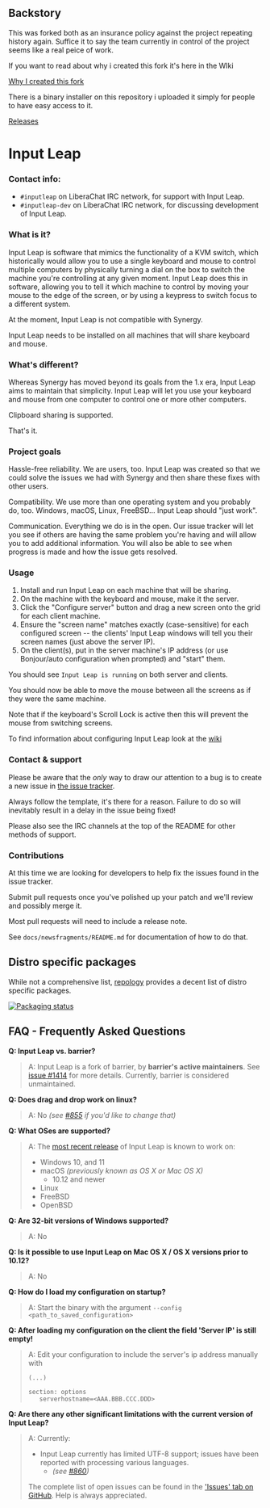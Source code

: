 ## Backstory

This was forked both as an insurance policy against the project repeating history again. 
Suffice it to say the team currently in control of the project seems like a real peice of work. 

If you want to read about why i created this fork  it's here in the WIki 

[Why I created this fork](https://github.com/decryptedchaos/input-leap/wiki)


There is a binary installer on this repository i uploaded it simply for people to have easy access to it. 

[Releases](https://github.com/decryptedchaos/input-leap/releases)


# Input Leap

<!-- add badges: flatpak, snap, GitHub Actions -->

### Contact info:

- `#inputleap` on LiberaChat IRC network, for support with Input Leap.
- `#inputleap-dev` on LiberaChat IRC network, for discussing development of Input Leap.

### What is it?

Input Leap is software that mimics the functionality of a KVM switch, which
historically would allow you to use a single keyboard and mouse to control
multiple computers by physically turning a dial on the box to switch the machine
you're controlling at any given moment. Input Leap does this in software, allowing
you to tell it which machine to control by moving your mouse to the edge of the
screen, or by using a keypress to switch focus to a different system.

At the moment, Input Leap is not compatible with Synergy.

Input Leap needs to be installed on all machines that will share keyboard and
mouse.

### What's different?

Whereas Synergy has moved beyond its goals from the 1.x era, Input Leap aims to
maintain that simplicity. Input Leap will let you use your keyboard and mouse
from one computer to control one or more other computers.

Clipboard sharing is supported.

That's it.

### Project goals

Hassle-free reliability. We are users, too. Input Leap was created so that we could
solve the issues we had with Synergy and then share these fixes with other
users.

Compatibility. We use more than one operating system and you probably do, too.
Windows, macOS, Linux, FreeBSD... Input Leap should "just work".

Communication. Everything we do is in the open. Our issue tracker will let you
see if others are having the same problem you're having and will allow you to
add additional information. You will also be able to see when progress is made
and how the issue gets resolved.

### Usage

1. Install and run Input Leap on each machine that will be sharing.
2. On the machine with the keyboard and mouse, make it the server.
3. Click the "Configure server" button and drag a new screen onto the grid for
    each client machine.
4. Ensure the "screen name" matches exactly (case-sensitive) for each configured
    screen -- the clients' Input Leap windows will tell you their screen names
    (just above the server IP).
5. On the client(s), put in the server machine's IP address (or use Bonjour/auto
    configuration when prompted) and "start" them.

You should see `Input Leap is running` on both server and clients.

You should now be able to move the mouse between all the screens as if they were
the same machine.

Note that if the keyboard's Scroll Lock is active then this will prevent the
mouse from switching screens.

To find information about configuring Input Leap look at the
[wiki](https://github.com/input-leap/input-leap/wiki)

### Contact & support

Please be aware that the *only* way to draw our attention to a bug is to create
a new issue in [the issue tracker](https://github.com/input-leap/input-leap/issues).

Always follow the template, it's there for a reason. Failure to do so will
inevitably result in a delay in the issue being fixed!

Please also see the IRC channels at the top of the README for other methods of
support.

### Contributions

At this time we are looking for developers to help fix the issues found in the
issue tracker.

Submit pull requests once you've polished up your patch and we'll review and
possibly merge it.

Most pull requests will need to include a release note.

See `docs/newsfragments/README.md` for documentation of how to do that.

## Distro specific packages

While not a comprehensive list, [repology](https://repology.org/project/input-leap/versions) provides a decent list of distro
specific packages.

[![Packaging status](https://repology.org/badge/vertical-allrepos/input-leap.svg)](https://repology.org/project/input-leap/versions)

<!-- TODO: Move the FAQ to the wiki, link here. Keep the README short and simple. -->

## FAQ - Frequently Asked Questions

**Q: Input Leap vs. barrier?**

> A: Input Leap is a fork of barrier, by **barrier's active maintainers**. See [issue #1414](https://github.com/input-leap/input-leap/issues/1414)
>    for more details. Currently, barrier is considered unmaintained.

**Q: Does drag and drop work on linux?**

> A: No *(see [#855](https://github.com/input-leap/input-leap/issues/855) if you'd like to change that)*

**Q: What OSes are supported?**

> A: The [most recent release](https://github.com/input-leap/input-leap/releases/latest) of Input Leap is known to work on:
>  - Windows 10, and 11
>  - macOS *(previously known as OS X or Mac OS X)*
>    - 10.12 and newer
>  - Linux
>  - FreeBSD
>  - OpenBSD

**Q: Are 32-bit versions of Windows supported?**

> A: No

__Q: Is it possible to use Input Leap on Mac OS X / OS X versions prior to 10.12?__

> A: No

**Q: How do I load my configuration on startup?**

> A: Start the binary with the argument `--config <path_to_saved_configuration>`


**Q: After loading my configuration on the client the field 'Server IP' is still empty!**

> A: Edit your configuration to include the server's ip address manually with
>
>```
>(...)
>
>section: options
>    serverhostname=<AAA.BBB.CCC.DDD>
>```

**Q: Are there any other significant limitations with the current version of Input Leap?**

> A: Currently:
>    - Input Leap currently has limited UTF-8 support; issues have been reported with processing various languages.
>      - *(see [#860](https://github.com/input-leap/input-leap/issues/860))*
>
> The complete list of open issues can be found in the ['Issues' tab on GitHub](https://github.com/input-leap/input-leap/issues?q=is%3Aissue+is%3Aopen). Help is always appreciated.
